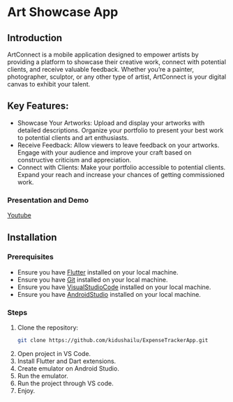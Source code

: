 # Art Showcase App

## Introduction
ArtConnect is a mobile application designed to empower artists by providing a platform to showcase their creative work, connect with potential clients, and receive valuable feedback. Whether you’re a painter, photographer, sculptor, or any other type of artist, ArtConnect is your digital canvas to exhibit your talent.

## Key Features:
- Showcase Your Artworks:
    Upload and display your artworks with detailed descriptions.
    Organize your portfolio to present your best work to potential clients and art enthusiasts.
- Receive Feedback:
    Allow viewers to leave feedback on your artworks.
    Engage with your audience and improve your craft based on constructive criticism and appreciation.
- Connect with Clients:
    Make your portfolio accessible to potential clients.
    Expand your reach and increase your chances of getting commissioned work.


### Presentation and Demo
[Youtube](https://youtu.be/BRABVYuX-lc?si=gGonOTqvWXKMAMAn)

## Installation

### Prerequisites
- Ensure you have [Flutter](https://flutter.dev/docs/get-started/install) installed on your local machine.
- Ensure you have [Git](https://git-scm.com/book/en/v2/Getting-Started-Installing-Git) installed on your local machine.
- Ensure you have [VisualStudioCode](https://code.visualstudio.com/download) installed on your local machine.
- Ensure you have [AndroidStudio](https://developer.android.com/studio?utm_source=android-studio) installed on your local machine.


### Steps
1. Clone the repository:
   ```bash
   git clone https://github.com/kidushailu/ExpenseTrackerApp.git
2. Open project in VS Code.
3. Install Flutter and Dart extensions.
4. Create emulator on Android Studio.
5. Run the emulator.
6. Run the project through VS code.
7. Enjoy.
